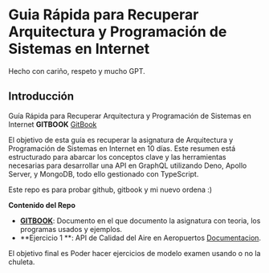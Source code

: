 # Guia Rápida para Recuperar Arquitectura y Programación de Sistemas en Internet

Hecho con cariño, respeto y mucho GPT.

## Introducción

Guía Rápida para Recuperar Arquitectura y Programación de Sistemas en Internet
**GITBOOK** [GitBook](https://lopezalcuadrado.gitbook.io/resumen-y-apuntes-aypdsei/)

El objetivo de esta guía es recuperar la asignatura de Arquitectura y Programación de Sistemas en Internet en 10 días. Este resumen está estructurado para abarcar los conceptos clave y las herramientas necesarias para desarrollar una API en GraphQL utilizando Deno, Apollo Server, y MongoDB, todo ello gestionado con TypeScript.

Este repo es para probar github, gitbook y mi nuevo ordena :)

**Contenido del Repo**

-  [**GITBOOK**](https://lopezalcuadrado.gitbook.io/resumen-y-apuntes-aypdsei/): Documento en el que documento la asignatura con teoria, los programas usados y ejemplos.
-  **Ejercicio 1 **: API de Calidad del Aire en Aeropuertos [Documentacion](https://lopezalcuadrado.gitbook.io/resumen-y-apuntes-aypdsei/api-aeropuerto-calidad-aire/api-aeropuerto-calidad-aire).

El objetivo final es Poder hacer ejercicios de modelo examen usando o no la chuleta.


